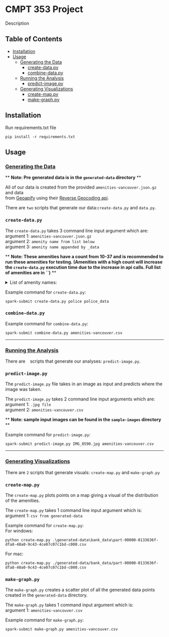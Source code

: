 # CMPT 353 Project

Description

## Table of Contents

* [Installation](#installation)
* [Usage](#usage)
  * [Generating the Data](#generating-the-data)
    * [create-data.py](#create-datapy)
    * [combine-data.py](#combine-datapy)
  * [Running the Analysis](#running-the-analysis)
    * [predict-image.py](#predict-imagepy)
  * [Generating Visualizations](#generating-visualizations)
    * [create-map.py](#create-mappy)
    * [make-graph.py](#make-graphpy)


## Installation

Run requirements.txt file

```
pip install -r requirements.txt
```

## Usage

### [Generating the Data]()

** **Note: Pre generated data is in the `generated-data` directory** **  

All of our data is created from the provided `amenities-vancouver.json.gz` and data  
from [Geoapify](https://www.geoapify.com/) using their [Reverse Geocoding api](https://www.geoapify.com/reverse-geocoding-api).

There are `two` scripts that generate our data:`create-data.py` and `data.py`.

### `create-data.py`

The `create-data.py` takes 3 command line input argument which are:  
argument 1: `amenities-vancouver.json.gz`  
argument 2: `amenity name from list below`  
argument 3: `amenity name appended by _data`

** **Note: These amenities have a count from 10-37 and is recommended to run these amenities for testing. (Amenities with a high count will increase the `create-data.py` execution time due to the increase in api calls. Full list of amenities are in ``)** **

<details>
    <summary>List of amenity names:</summary>
    <p>
        ferry_terminal <br>
        trolley_bay  <br>
        prep_school  <br>
        college  <br>
        bureau_de_change  <br>
        police  <br>
        bicycle_repair_station  <br>
        vacuum_cleaner  <br>
        clock  <br>
        music_school  <br>
        social_centre  <br>
        compressed_air  <br>
        bus_station  <br>
        fire_station  <br>
        marketplace  <br>
        motorcycle_parking  <br>
        taxi  <br>
        food_court  
        parking_space  <br>
        nightclub  <br>
        shower  <br>
        arts_centre  <br>
        bbq  <br>
        events_venue  <br>
        boat_rental  <br>
        cinema  <br>
        research_institute  <br>
        university  <br>
        loading_dock  <br>
        weighbridge  <br>
    </p>
</details>


Example command for `create-data.py`:  
```
spark-submit create-data.py police police_data
```

### `combine-data.py`

Example command for `combine-data.py`:  
```
spark-submit combine-data.py amenities-vancouver.csv
```

---

### [Running the Analysis]()

There are ` ` scripts that generate our analyses: `predict-image.py`.  

### `predict-image.py`

The `predict-image.py` file takes in an image as input and predicts where the image was taken.

The `predict-image.py` takes 2 command line input arguments which are:  
argument 1: `.jpg file`  
argument 2: `amenities-vancouver.csv`  

** **Note: sample input images can be found in the `sample-images` directory** **

Example command for `predict-image.py`:
```
spark-submit predict-image.py IMG_8590.jpg amenities-vancouver.csv
```

---

### [Generating Visualizations]()

There are `2` scripts that generate visuals: `create-map.py` and `make-graph.py`

### `create-map.py`

The `create-map.py` plots points on a map giving a visual of the distribution of the amenities.

The `create-map.py` takes 1 command line input argument which is:  
argument 1: `csv from generated-data`

Example command for `create-map.py`:  
For windows:  
```
python create-map.py .\generated-data\bank_data\part-00000-0133636f-dfa8-40a0-9c43-4ce07c07c1bd-c000.csv
```

For mac:  
```
python create-map.py ./generated-data/bank_data/part-00000-0133636f-dfa8-40a0-9c43-4ce07c07c1bd-c000.csv
```

### `make-graph.py`

The `make-graph.py` creates a scatter plot of all the generated data points created in the `generated-data` directory.

The `make-graph.py` takes 1 command input argument which is:  
argument 1: `amenities-vancouver.csv`

Example command for `make-graph.py`:  
```
spark-submit make-graph.py amenities-vancouver.csv
```

